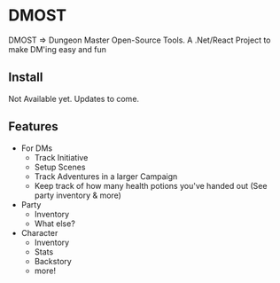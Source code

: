 # DMOST

DMOST => Dungeon Master Open-Source Tools.  A .Net/React Project to make DM'ing easy and fun

## Install

Not Available yet. Updates to come.

## Features

- For DMs
  - Track Initiative
  - Setup Scenes
  - Track Adventures in a larger Campaign
  - Keep track of how many health potions you've handed out (See party inventory & more)
- Party
  - Inventory
  - What else?
- Character
  - Inventory
  - Stats
  - Backstory
  - more!